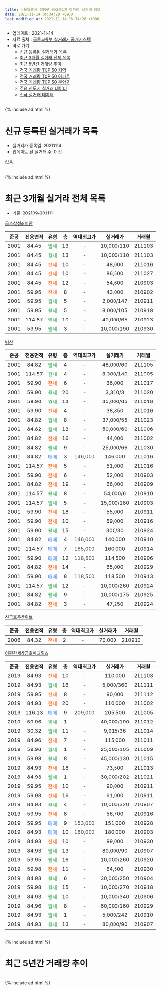 ```yaml
---
title: 서울특별시 성동구 금호동1가 아파트 실거래 정보
date: 2021-11-14 06:34:28 +0900
last_modified_at: 2021-11-14 06:34:28 +0900
---
```


* 업데이트 : 2021-11-14
* 자료 출처 : [국토교통부 실거래가 공개시스템](http://rt.molit.go.kr)
* 바로 가기
    * [신규 등록된 실거래가 목록](#신규-등록된-실거래가-목록)
    * [최근 3개월 실거래 전체 목록](#최근-3개월-실거래-전체-목록)
    * [최근 5년간 거래량 추이](#최근-5년간-거래량-추이)
    * [전국 거래량 TOP 50 지역](https://inasie.github.io/apt-trade-info/최근-3개월-전국에서-가장-거래가-많이-발생한-지역)
    * [전국 거래량 TOP 50 아파트](https://inasie.github.io/apt-trade-info/최근-3개월-전국에서-가장-거래가-많이-발생한-아파트)
    * [전국 거래량 TOP 50 분양권](https://inasie.github.io/apt-trade-info/최근-3개월-전국에서-가장-거래가-많이-발생한-분양권)
    * [주요 신도시 실거래 데이터](https://inasie.github.io/apt-trade-info/주요-신도시)
    * [전국 실거래 데이터](https://inasie.github.io/apt-trade-info/전국)
<br>
{% include ad.html %}
<br>

# 신규 등록된 실거래가 목록
* 실거래가 등록일: 20211114
* 업데이트 된 실거래 수: 0 건

없음

<br>
{% include ad.html %}
<br>

# 최근 3개월 실거래 전체 목록
* 기준: 202109-202111


[금호삼성래미안](https://search.naver.com/search.naver?query=%EC%84%9C%EC%9A%B8%ED%8A%B9%EB%B3%84%EC%8B%9C+%EC%84%B1%EB%8F%99%EA%B5%AC+%EA%B8%88%ED%98%B8%EB%8F%991%EA%B0%80+%EA%B8%88%ED%98%B8%EC%82%BC%EC%84%B1%EB%9E%98%EB%AF%B8%EC%95%88)

|준공|전용면적|유형|층|역대최고가|실거래가|거래월|
|:---:|:---:|:---:|:---:|:---:|:---:|:---:|
|2001|84.45|<span style="color:#34a853">월세</span>|13|<span style="color:#444444">-</span>|10,000/110|211103|
|2001|84.45|<span style="color:#34a853">월세</span>|13|<span style="color:#444444">-</span>|10,000/110|211103|
|2001|84.45|<span style="color:#ff5a00">전세</span>|10|<span style="color:#444444">-</span>|48,000|211016|
|2001|84.45|<span style="color:#ff5a00">전세</span>|10|<span style="color:#444444">-</span>|86,500|211027|
|2001|84.45|<span style="color:#ff5a00">전세</span>|12|<span style="color:#444444">-</span>|54,600|210903|
|2001|59.95|<span style="color:#ff5a00">전세</span>|8|<span style="color:#444444">-</span>|43,000|210902|
|2001|59.95|<span style="color:#34a853">월세</span>|5|<span style="color:#444444">-</span>|2,000/147|210911|
|2001|59.95|<span style="color:#34a853">월세</span>|5|<span style="color:#444444">-</span>|8,000/105|210918|
|2001|114.67|<span style="color:#34a853">월세</span>|10|<span style="color:#444444">-</span>|40,000/65|210923|
|2001|59.95|<span style="color:#34a853">월세</span>|3|<span style="color:#444444">-</span>|10,000/190|210930|

[벽산](https://search.naver.com/search.naver?query=%EC%84%9C%EC%9A%B8%ED%8A%B9%EB%B3%84%EC%8B%9C+%EC%84%B1%EB%8F%99%EA%B5%AC+%EA%B8%88%ED%98%B8%EB%8F%991%EA%B0%80+%EB%B2%BD%EC%82%B0)

|준공|전용면적|유형|층|역대최고가|실거래가|거래월|
|:---:|:---:|:---:|:---:|:---:|:---:|:---:|
|2001|84.82|<span style="color:#34a853">월세</span>|4|<span style="color:#444444">-</span>|48,000/60|211105|
|2001|114.57|<span style="color:#34a853">월세</span>|4|<span style="color:#444444">-</span>|8,300/140|211005|
|2001|59.90|<span style="color:#ff5a00">전세</span>|6|<span style="color:#444444">-</span>|36,000|211017|
|2001|59.90|<span style="color:#34a853">월세</span>|20|<span style="color:#444444">-</span>|3,310/3|211020|
|2001|59.90|<span style="color:#34a853">월세</span>|13|<span style="color:#444444">-</span>|35,000/65|211018|
|2001|59.90|<span style="color:#ff5a00">전세</span>|4|<span style="color:#444444">-</span>|38,850|211016|
|2001|84.82|<span style="color:#34a853">월세</span>|8|<span style="color:#444444">-</span>|37,000/55|211023|
|2001|84.82|<span style="color:#34a853">월세</span>|13|<span style="color:#444444">-</span>|50,000/60|211006|
|2001|84.82|<span style="color:#ff5a00">전세</span>|16|<span style="color:#444444">-</span>|44,000|211002|
|2001|84.82|<span style="color:#34a853">월세</span>|9|<span style="color:#444444">-</span>|25,000/66|211030|
|2001|84.82|<span style="color:#4285f3">매매</span>|3|<span style="color:#444444">146,000</span>|146,000|211016|
|2001|114.57|<span style="color:#ff5a00">전세</span>|5|<span style="color:#444444">-</span>|51,000|211016|
|2001|59.90|<span style="color:#ff5a00">전세</span>|6|<span style="color:#444444">-</span>|52,000|210903|
|2001|84.82|<span style="color:#ff5a00">전세</span>|19|<span style="color:#444444">-</span>|66,000|210909|
|2001|114.57|<span style="color:#34a853">월세</span>|8|<span style="color:#444444">-</span>|54,000/6|210910|
|2001|114.57|<span style="color:#34a853">월세</span>|5|<span style="color:#444444">-</span>|15,000/180|210903|
|2001|59.90|<span style="color:#ff5a00">전세</span>|18|<span style="color:#444444">-</span>|55,000|210911|
|2001|59.90|<span style="color:#ff5a00">전세</span>|10|<span style="color:#444444">-</span>|59,000|210916|
|2001|59.90|<span style="color:#34a853">월세</span>|15|<span style="color:#444444">-</span>|300/30|210924|
|2001|84.82|<span style="color:#4285f3">매매</span>|4|<span style="color:#444444">146,000</span>|140,000|210910|
|2001|114.57|<span style="color:#4285f3">매매</span>|7|<span style="color:#444444">165,000</span>|160,000|210914|
|2001|59.90|<span style="color:#4285f3">매매</span>|12|<span style="color:#444444">118,500</span>|114,500|210906|
|2001|84.82|<span style="color:#ff5a00">전세</span>|14|<span style="color:#444444">-</span>|65,000|210929|
|2001|59.90|<span style="color:#4285f3">매매</span>|8|<span style="color:#444444">118,500</span>|118,500|210913|
|2001|114.57|<span style="color:#34a853">월세</span>|12|<span style="color:#444444">-</span>|10,000/260|210924|
|2001|84.82|<span style="color:#34a853">월세</span>|9|<span style="color:#444444">-</span>|10,000/175|210925|
|2001|84.82|<span style="color:#ff5a00">전세</span>|3|<span style="color:#444444">-</span>|47,250|210924|

[신금호두산위브](https://search.naver.com/search.naver?query=%EC%84%9C%EC%9A%B8%ED%8A%B9%EB%B3%84%EC%8B%9C+%EC%84%B1%EB%8F%99%EA%B5%AC+%EA%B8%88%ED%98%B8%EB%8F%991%EA%B0%80+%EC%8B%A0%EA%B8%88%ED%98%B8%EB%91%90%EC%82%B0%EC%9C%84%EB%B8%8C)

|준공|전용면적|유형|층|역대최고가|실거래가|거래월|
|:---:|:---:|:---:|:---:|:---:|:---:|:---:|
|2006|84.32|<span style="color:#ff5a00">전세</span>|2|<span style="color:#444444">-</span>|70,000|210910|

[이편한세상금호파크힐스](https://search.naver.com/search.naver?query=%EC%84%9C%EC%9A%B8%ED%8A%B9%EB%B3%84%EC%8B%9C+%EC%84%B1%EB%8F%99%EA%B5%AC+%EA%B8%88%ED%98%B8%EB%8F%991%EA%B0%80+%EC%9D%B4%ED%8E%B8%ED%95%9C%EC%84%B8%EC%83%81%EA%B8%88%ED%98%B8%ED%8C%8C%ED%81%AC%ED%9E%90%EC%8A%A4)

|준공|전용면적|유형|층|역대최고가|실거래가|거래월|
|:---:|:---:|:---:|:---:|:---:|:---:|:---:|
|2019|84.93|<span style="color:#ff5a00">전세</span>|10|<span style="color:#444444">-</span>|110,000|211103|
|2019|84.93|<span style="color:#34a853">월세</span>|16|<span style="color:#444444">-</span>|5,000/360|211111|
|2019|59.95|<span style="color:#ff5a00">전세</span>|8|<span style="color:#444444">-</span>|90,000|211112|
|2019|84.93|<span style="color:#ff5a00">전세</span>|20|<span style="color:#444444">-</span>|110,000|211002|
|2019|116.13|<span style="color:#4285f3">매매</span>|9|<span style="color:#444444">209,000</span>|205,500|211005|
|2019|59.96|<span style="color:#34a853">월세</span>|1|<span style="color:#444444">-</span>|40,000/190|211012|
|2019|30.32|<span style="color:#34a853">월세</span>|11|<span style="color:#444444">-</span>|9,915/36|211014|
|2019|84.96|<span style="color:#ff5a00">전세</span>|7|<span style="color:#444444">-</span>|115,000|211011|
|2019|59.98|<span style="color:#34a853">월세</span>|1|<span style="color:#444444">-</span>|25,000/105|211009|
|2019|59.98|<span style="color:#34a853">월세</span>|8|<span style="color:#444444">-</span>|45,000/130|211015|
|2019|84.93|<span style="color:#ff5a00">전세</span>|18|<span style="color:#444444">-</span>|73,500|211013|
|2019|84.93|<span style="color:#34a853">월세</span>|1|<span style="color:#444444">-</span>|30,000/202|211021|
|2019|59.95|<span style="color:#ff5a00">전세</span>|10|<span style="color:#444444">-</span>|90,000|210911|
|2019|59.98|<span style="color:#ff5a00">전세</span>|16|<span style="color:#444444">-</span>|61,000|210911|
|2019|84.93|<span style="color:#34a853">월세</span>|4|<span style="color:#444444">-</span>|10,000/320|210907|
|2019|59.95|<span style="color:#ff5a00">전세</span>|8|<span style="color:#444444">-</span>|56,700|210916|
|2019|59.95|<span style="color:#4285f3">매매</span>|9|<span style="color:#444444">153,000</span>|151,000|210928|
|2019|84.93|<span style="color:#4285f3">매매</span>|10|<span style="color:#444444">180,000</span>|180,000|210903|
|2019|84.93|<span style="color:#ff5a00">전세</span>|10|<span style="color:#444444">-</span>|99,000|210930|
|2019|84.93|<span style="color:#34a853">월세</span>|13|<span style="color:#444444">-</span>|80,000/90|210907|
|2019|59.95|<span style="color:#34a853">월세</span>|16|<span style="color:#444444">-</span>|10,000/260|210920|
|2019|59.98|<span style="color:#ff5a00">전세</span>|11|<span style="color:#444444">-</span>|64,500|210930|
|2019|84.93|<span style="color:#34a853">월세</span>|6|<span style="color:#444444">-</span>|30,000/250|210904|
|2019|59.98|<span style="color:#34a853">월세</span>|15|<span style="color:#444444">-</span>|10,000/270|210918|
|2019|84.93|<span style="color:#34a853">월세</span>|10|<span style="color:#444444">-</span>|10,000/340|210906|
|2019|84.96|<span style="color:#34a853">월세</span>|8|<span style="color:#444444">-</span>|60,000/160|210929|
|2019|84.93|<span style="color:#34a853">월세</span>|1|<span style="color:#444444">-</span>|5,000/242|210910|
|2019|84.93|<span style="color:#34a853">월세</span>|13|<span style="color:#444444">-</span>|80,000/90|210907|


<br>
{% include ad.html %}
<br>

# 최근 5년간 거래량 추이


<div style="width:100%;">
    <canvas id="deal_progress" height="200"></canvas>
</div>

<script>
new Chart(document.getElementById("deal_progress"), {
    type: 'line',
    data: {
        labels: ['201611','201612','201701','201702','201703','201704','201705','201706','201707','201708','201709','201710','201711','201712','201801','201802','201803','201804','201805','201806','201807','201808','201809','201810','201811','201812','201901','201902','201903','201904','201905','201906','201907','201908','201909','201910','201911','201912','202001','202002','202003','202004','202005','202006','202007','202008','202009','202010','202011','202012','202101','202102','202103','202104','202105','202106','202107','202108','202109','202110','202111'],
        datasets: [{
            label: '매매',
            pointRadius: 1,
            data: [12, 8, 3, 10, 9, 19, 33, 38, 41, 11, 10, 8, 20, 21, 40, 19, 9, 4, 5, 4, 15, 25, 21, 0, 2, 5, 0, 2, 4, 3, 7, 12, 27, 16, 17, 29, 34, 34, 15, 22, 12, 7, 15, 33, 18, 11, 10, 5, 18, 19, 10, 7, 4, 16, 20, 9, 10, 15, 6, 2, 0],
            borderColor: "rgba(255, 201, 14, 1)",
            backgroundColor: "rgba(255, 201, 14, 0.5)",
            fill: false,
            lineTension: 0
        },{
            label: '전월세',
            pointRadius: 1,
            data: [17, 19, 13, 20, 19, 20, 21, 27, 20, 21, 16, 9, 14, 24, 112, 93, 148, 96, 63, 44, 35, 34, 30, 22, 14, 16, 16, 22, 28, 18, 15, 33, 37, 20, 13, 27, 28, 29, 62, 117, 88, 80, 54, 59, 54, 38, 19, 26, 53, 19, 24, 42, 34, 62, 56, 30, 45, 39, 32, 20, 6],
            borderColor: "rgba(0, 141, 185, 1)",
            backgroundColor: "rgba(0, 141, 185, 0.5)",
            fill: false,
            lineTension: 0
        }
        ]
    },
    options: {
        responsive: true,
        title: {
            display: false
        },
        tooltips: {
            mode: 'index',
            intersect: false
        },
        hover: {
            mode: 'nearest',
            intersect: true
        },
        scales: {
            xAxes: [{
                display: true,
                scaleLabel: {
                    display: true,
                    labelString: '년/월'
                }
            }],
            yAxes: [{
                display: true,
                ticks: {
                    suggestedMin: 0,
                },
                scaleLabel: {
                    display: true,
                    labelString: '실거래 수'
                }
            }]
        }
    }
});

</script>


<br>
{% include ad.html %}
<br>

